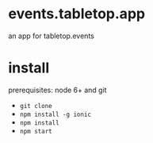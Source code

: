 # events.tabletop.app
an app for tabletop.events

# install

prerequisites: node 6+ and git

* `git clone`
* `npm install -g ionic`
* `npm install`
* `npm start`
